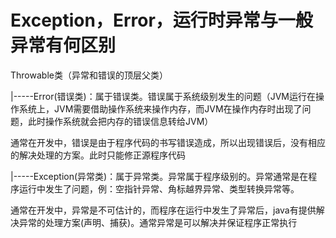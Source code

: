 # Exception，Error，运行时异常与一般异常有何区别

Throwable类（异常和错误的顶层父类）

\|-----Error\(错误类\)：属于错误类。错误属于系统级别发生的问题（JVM运行在操作系统上，JVM需要借助操作系统来操作内存，而JVM在操作内存时出现了问题，此时操作系统就会把内存的错误信息转给JVM）

通常在开发中，错误是由于程序代码的书写错误造成，所以出现错误后，没有相应的解决处理的方案。此时只能修正源程序代码



\|-----Exception\(异常类\)：属于异常类。异常属于程序级别的。异常通常是在程序运行中发生了问题，例：空指针异常、角标越界异常、类型转换异常等。

通常在开发中，异常是不可估计的，而程序在运行中发生了异常后，java有提供解决异常的处理方案\(声明、捕获\)。通常异常是可以解决并保证程序正常执行



